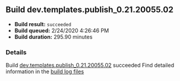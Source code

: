 ## Build dev.templates.publish_0.21.20055.02
- **Build result:** `succeeded`
- **Build queued:** 2/24/2020 4:26:46 PM
- **Build duration:** 295.90 minutes
### Details
Build [dev.templates.publish_0.21.20055.02](https://winappstudio.visualstudio.com/web/build.aspx?pcguid=a4ef43be-68ce-4195-a619-079b4d9834c2&builduri=vstfs%3a%2f%2f%2fBuild%2fBuild%2f32995) succeeded
Find detailed information in the [build log files]()
